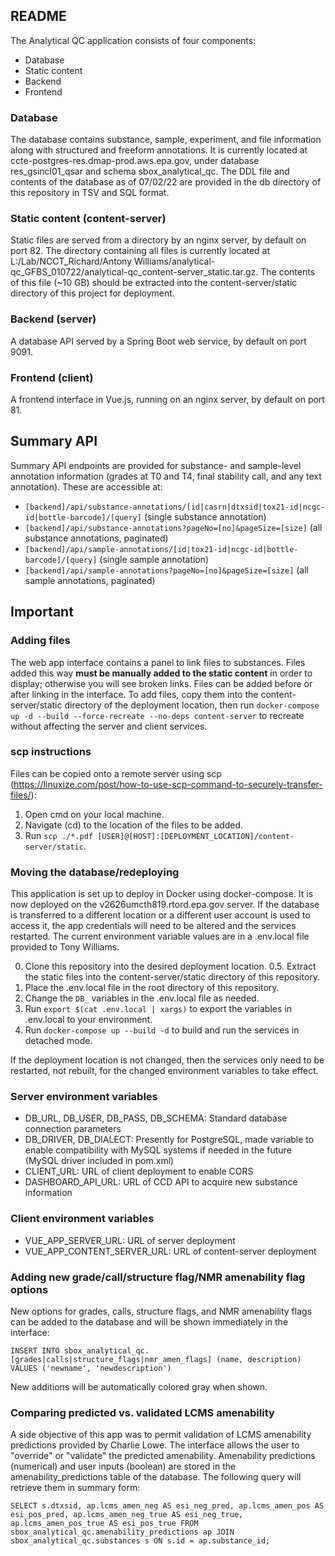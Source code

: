 ## README

The Analytical QC application consists of four components:

- Database
- Static content
- Backend
- Frontend

### Database

The database contains substance, sample, experiment, and file information along with structured and freeform annotations. It is currently located at ccte-postgres-res.dmap-prod.aws.epa.gov, under database res_gsincl01_qsar and schema sbox_analytical_qc. The DDL file and contents of the database as of 07/02/22 are provided in the db directory of this repository in TSV and SQL format.

### Static content (content-server)

Static files are served from a directory by an nginx server, by default on port 82. The directory containing all files is currently located at L:/Lab/NCCT_Richard/Antony Williams/analytical-qc_GFBS_010722/analytical-qc_content-server_static.tar.gz. The contents of this file (~10 GB) should be extracted into the content-server/static directory of this project for deployment.

### Backend (server)

A database API served by a Spring Boot web service, by default on port 9091.

### Frontend (client)

A frontend interface in Vue.js, running on an nginx server, by default on port 81.

## Summary API

Summary API endpoints are provided for substance- and sample-level annotation information (grades at T0 and T4, final stability call, and any text annotation). These are accessible at:

- `[backend]/api/substance-annotations/[id|casrn|dtxsid|tox21-id|ncgc-id|bottle-barcode]/[query]` (single substance annotation)
- `[backend]/api/substance-annotations?pageNo=[no]&pageSize=[size]` (all substance annotations, paginated)
- `[backend]/api/sample-annotations/[id|tox21-id|ncgc-id|bottle-barcode]/[query]` (single sample annotation)
- `[backend]/api/sample-annotations?pageNo=[no]&pageSize=[size]` (all sample annotations, paginated)

## Important

### Adding files

The web app interface contains a panel to link files to substances. Files added this way **must be manually added to the static content** in order to display; otherwise you will see broken links. Files can be added before or after linking in the interface. To add files, copy them into the content-server/static directory of the deployment location, then run `docker-compose up -d --build --force-recreate --no-deps content-server` to recreate without affecting the server and client services.

### scp instructions

Files can be copied onto a remote server using scp (https://linuxize.com/post/how-to-use-scp-command-to-securely-transfer-files/):

1. Open cmd on your local machine.
2. Navigate (cd) to the location of the files to be added.
3. Run `scp ./*.pdf [USER]@[HOST]:[DEPLOYMENT_LOCATION]/content-server/static`.

### Moving the database/redeploying

This application is set up to deploy in Docker using docker-compose. It is now deployed on the v2626umcth819.rtord.epa.gov server. If the database is transferred to a different location or a different user account is used to access it, the app credentials will need to be altered and the services restarted. The current environment variable values are in a .env.local file provided to Tony Williams.

0. Clone this repository into the desired deployment location.
0.5. Extract the static files into the content-server/static directory of this repository.
1. Place the .env.local file in the root directory of this repository.
2. Change the `DB_` variables in the .env.local file as needed.
3. Run `export $(cat .env.local | xargs)` to export the variables in .env.local to your environment.
4. Run `docker-compose up --build -d` to build and run the services in detached mode.

If the deployment location is not changed, then the services only need to be restarted, not rebuilt, for the changed environment variables to take effect.

### Server environment variables

- DB_URL, DB_USER, DB_PASS, DB_SCHEMA: Standard database connection parameters
- DB_DRIVER, DB_DIALECT: Presently for PostgreSQL, made variable to enable compatibility with MySQL systems if needed in the future (MySQL driver included in pom.xml)
- CLIENT_URL: URL of client deployment to enable CORS
- DASHBOARD_API_URL: URL of CCD API to acquire new substance information

### Client environment variables

- VUE_APP_SERVER_URL: URL of server deployment
- VUE_APP_CONTENT_SERVER_URL: URL of content-server deployment

### Adding new grade/call/structure flag/NMR amenability flag options

New options for grades, calls, structure flags, and NMR amenability flags can be added to the database and will be shown immediately in the interface:

`INSERT INTO sbox_analytical_qc.[grades|calls|structure_flags|nmr_amen_flags] (name, description) VALUES ('newname', 'newdescription')`

New additions will be automatically colored gray when shown.

### Comparing predicted vs. validated LCMS amenability

A side objective of this app was to permit validation of LCMS amenability predictions provided by Charlie Lowe. The interface allows the user to "override" or "validate" the predicted amenability. Amenability predictions (numerical) and user inputs (boolean) are stored in the amenability_predictions table of the database. The following query will retrieve them in summary form:

`SELECT s.dtxsid, ap.lcms_amen_neg AS esi_neg_pred, ap.lcms_amen_pos AS esi_pos_pred, ap.lcms_amen_neg_true AS esi_neg_true, ap.lcms_amen_pos_true AS esi_pos_true FROM sbox_analytical_qc.amenability_predictions ap JOIN sbox_analytical_qc.substances s ON s.id = ap.substance_id;`

